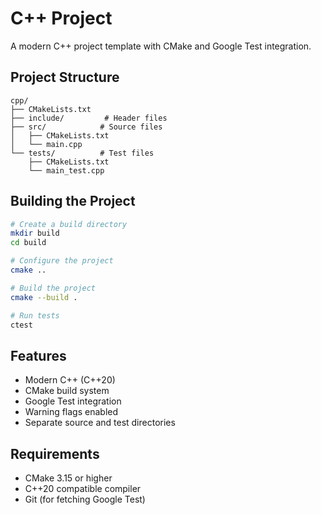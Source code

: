 # C++ Project

A modern C++ project template with CMake and Google Test integration.

## Project Structure

```
cpp/
├── CMakeLists.txt
├── include/         # Header files
├── src/            # Source files
│   ├── CMakeLists.txt
│   └── main.cpp
└── tests/          # Test files
    ├── CMakeLists.txt
    └── main_test.cpp
```

## Building the Project

```bash
# Create a build directory
mkdir build
cd build

# Configure the project
cmake ..

# Build the project
cmake --build .

# Run tests
ctest
```

## Features

- Modern C++ (C++20)
- CMake build system
- Google Test integration
- Warning flags enabled
- Separate source and test directories

## Requirements

- CMake 3.15 or higher
- C++20 compatible compiler
- Git (for fetching Google Test) 